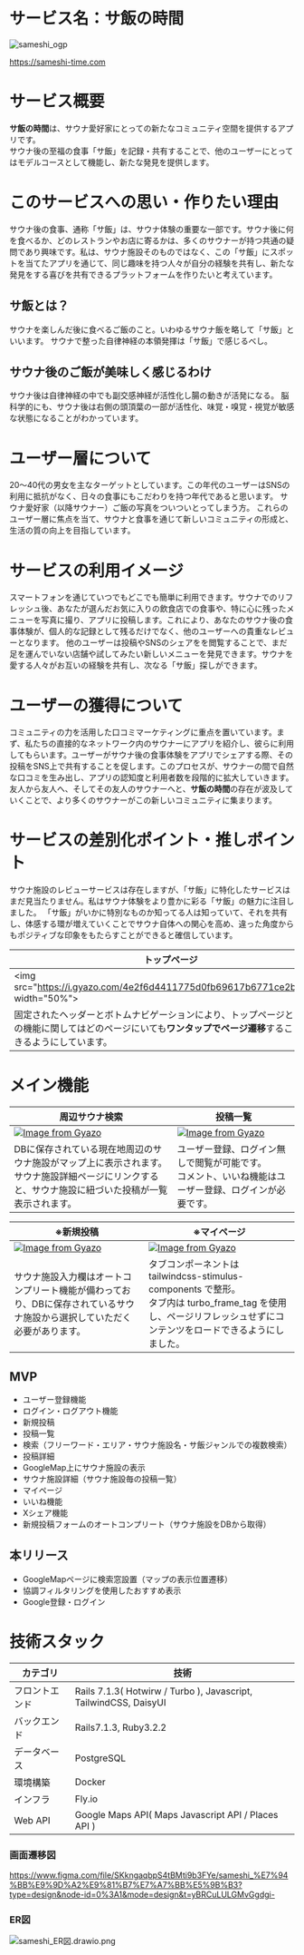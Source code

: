 # サービス名：サ飯の時間
![sameshi_ogp](https://github.com/user-attachments/assets/85fa7c0d-595c-4c48-a48d-99b0b7bcb3fe)

https://sameshi-time.com

# サービス概要
**サ飯の時間**は、サウナ愛好家にとっての新たなコミュニティ空間を提供するアプリです。  
サウナ後の至福の食事「サ飯」を記録・共有することで、他のユーザーにとってはモデルコースとして機能し、新たな発見を提供します。

# このサービスへの思い・作りたい理由
サウナ後の食事、通称「サ飯」は、サウナ体験の重要な一部です。サウナ後に何を食べるか、どのレストランやお店に寄るかは、多くのサウナーが持つ共通の疑問であり興味です。私は、サウナ施設そのものではなく、この「サ飯」にスポットを当てたアプリを通じて、同じ趣味を持つ人々が自分の経験を共有し、新たな発見をする喜びを共有できるプラットフォームを作りたいと考えています。

## サ飯とは？
サウナを楽しんだ後に食べるご飯のこと。いわゆるサウナ飯を略して「サ飯」といいます。
サウナで整った自律神経の本領発揮は「サ飯」で感じるべし。

## サウナ後のご飯が美味しく感じるわけ
サウナ後は自律神経の中でも副交感神経が活性化し腸の動きが活発になる。
脳科学的にも、サウナ後は右側の頭頂葉の一部が活性化、味覚・嗅覚・視覚が敏感な状態になることがわかっています。

# ユーザー層について
20〜40代の男女を主なターゲットとしています。この年代のユーザーはSNSの利用に抵抗がなく、日々の食事にもこだわりを持つ年代であると思います。
サウナ愛好家（以降サウナー）ご飯の写真をついついとってしまう方。
これらのユーザー層に焦点を当て、サウナと食事を通じて新しいコミュニティの形成と、生活の質の向上を目指しています。

# サービスの利用イメージ
スマートフォンを通じていつでもどこでも簡単に利用できます。サウナでのリフレッシュ後、あなたが選んだお気に入りの飲食店での食事や、特に心に残ったメニューを写真に撮り、アプリに投稿します。これにより、あなたのサウナ後の食事体験が、個人的な記録として残るだけでなく、他のユーザーへの貴重なレビューとなります。
他のユーザーは投稿やSNSのシェアをを閲覧することで、まだ足を運んでいない店舗や試してみたい新しいメニューを発見できます。サウナを愛する人々がお互いの経験を共有し、次なる「サ飯」探しができます。

# ユーザーの獲得について
コミュニティの力を活用した口コミマーケティングに重点を置いています。まず、私たちの直接的なネットワーク内のサウナーにアプリを紹介し、彼らに利用してもらいます。ユーザーがサウナ後の食事体験をアプリでシェアする際、その投稿をSNS上で共有することを促します。このプロセスが、サウナーの間で自然な口コミを生み出し、アプリの認知度と利用者数を段階的に拡大していきます。友人から友人へ、そしてその友人のサウナーへと、**サ飯の時間**の存在が波及していくことで、より多くのサウナーがこの新しいコミュニティに集まります。

# サービスの差別化ポイント・推しポイント
サウナ施設のレビューサービスは存在しますが、「サ飯」に特化したサービスはまだ見当たりません。私はサウナ体験をより豊かに彩る「サ飯」の魅力に注目しました。
「サ飯」がいかに特別なものか知ってる人は知っていて、それを共有し、体感する環が増えていくことでサウナ自体への関心を高め、違った角度からもポジティブな印象をもたらすことができると確信しています。

|トップページ|ログイン画面|
|------------|------------|
|<img src="https://i.gyazo.com/4e2f6d4411775d0fb69617b6771ce2b0.png", width="50%">|<img src="https://i.gyazo.com/90aeb3bd99b4c44cd6ebbebdb5a42c29.png", width="50%">|
|固定されたヘッダーとボトムナビゲーションにより、トップページとメインの機能に関してはどのページにいても**ワンタップでページ遷移**することができるようにしています。|アプリを使っていただくハードルを下げるために所有率の高いGoogleアカウントでのログインも採用しました。|

# メイン機能
|周辺サウナ検索|投稿一覧|
|--------------|--------|
|[![Image from Gyazo](https://i.gyazo.com/2b09c6d91622100ca02bf56d756a09d4.gif)](https://gyazo.com/2b09c6d91622100ca02bf56d756a09d4)|[![Image from Gyazo](https://i.gyazo.com/fcda8bb536f6d4f2802e3f24246ba5bd.gif)](https://gyazo.com/fcda8bb536f6d4f2802e3f24246ba5bd)|
|DBに保存されている現在地周辺のサウナ施設がマップ上に表示されます。<br>サウナ施設詳細ページにリンクすると、サウナ施設に紐づいた投稿が一覧表示されます。|ユーザー登録、ログイン無しで閲覧が可能です。<br>コメント、いいね機能はユーザー登録、ログインが必要です。|

|※新規投稿|※マイページ|
|----------|------------|
|[![Image from Gyazo](https://i.gyazo.com/9d1c256d9cf51d20b2545424a5c8e9e1.gif)](https://gyazo.com/9d1c256d9cf51d20b2545424a5c8e9e1)|[![Image from Gyazo](https://i.gyazo.com/0301d3c767e3dad54cf4c5393e25fac6.gif)](https://gyazo.com/0301d3c767e3dad54cf4c5393e25fac6)|
|サウナ施設入力欄はオートコンプリート機能が備わっており、DBに保存されているサウナ施設から選択していただく必要があります。|タブコンポーネントは tailwindcss-stimulus-components で整形。<br>タブ内は turbo_frame_tag を使用し、ページリフレッシュせずにコンテンツをロードできるようにしました。|

## MVP
* ユーザー登録機能
* ログイン・ログアウト機能
* 新規投稿
* 投稿一覧
* 検索（フリーワード・エリア・サウナ施設名・サ飯ジャンルでの複数検索）
* 投稿詳細
* GoogleMap上にサウナ施設の表示
* サウナ施設詳細（サウナ施設毎の投稿一覧）
* マイページ
* いいね機能
* Xシェア機能
* 新規投稿フォームのオートコンプリート（サウナ施設をDBから取得）

## 本リリース
* GoogleMapページに検索窓設置（マップの表示位置遷移）
* 協調フィルタリングを使用したおすすめ表示
* Google登録・ログイン

# 技術スタック
<table>
  <thead>
    <tr>
      <th>カテゴリ</th> <th>技術</th>
    </tr>
  </thead>
    <tr>
      <td>フロントエンド</td> <td>Rails 7.1.3( Hotwirw / Turbo ), Javascript, TailwindCSS, DaisyUI</td>
    </tr>
    <tr>
      <td>バックエンド</td> <td>Rails7.1.3, Ruby3.2.2</td>
    </tr>
    <tr>
      <td>データベース</td> <td>PostgreSQL</td>
    </tr>
    <tr>
      <td>環境構築</td> <td>Docker</td>
    </tr>
    <tr>
      <td>インフラ</td> <td>Fly.io</td>
    </tr>
    <tr>
      <td>Web API</td> <td>Google Maps API( Maps Javascript API / Places API )</td>
    </tr>
</table>

### 画面遷移図
https://www.figma.com/file/SKkngaqbpS4tBMti9b3FYe/sameshi_%E7%94%BB%E9%9D%A2%E9%81%B7%E7%A7%BB%E5%9B%B3?type=design&node-id=0%3A1&mode=design&t=yBRCuLULGMvGgdgi-

### ER図
![sameshi_ER図.drawio.png](https://qiita-image-store.s3.ap-northeast-1.amazonaws.com/0/3878469/229a84bf-d3f3-4b93-86a3-b25e298c8be4.png)

